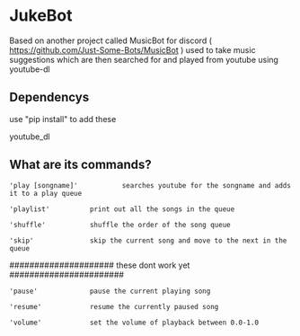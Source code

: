 # JukeBot

Based on another project called MusicBot for discord ( https://github.com/Just-Some-Bots/MusicBot )
used to take music suggestions which are then searched for and played from youtube using youtube-dl

## Dependencys

use "pip install" to add these

youtube_dl

## What are its commands?

	'play [songname]'	        searches youtube for the songname and adds it to a play queue

	'playlist'			print out all the songs in the queue

	'shuffle'			shuffle the order of the song queue
    
	'skip'				skip the current song and move to the next in the queue

#####################  these dont work yet  #######################

	'pause'				pause the current playing song

	'resume'			resume the currently paused song

	'volume'			set the volume of playback between 0.0-1.0

